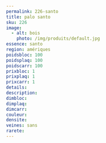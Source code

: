 ```yaml
---
permalink: 226-santo
title: palo santo
sku: 226
image: 
  - alt: bois
    photo: /img/produits/default.jpg
essence: santo
region: amériques
poidsbloc: 100
poidsplaq: 100
poidscarr: 100
prixbloc: 1
prixplaq: 1
prixcarr: 1
details: 
description: 
dimbloc: 
dimplaq: 
dimcarr: 
couleur: 
densite: 
veines: sans
rarete: 
---
```

